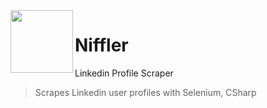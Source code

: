 <img  align="left" src="/Resources/niffler.ico" width="100" height="100"> 

  # Niffler
  Linkedin Profile Scraper
  
  > Scrapes Linkedin user profiles with Selenium, CSharp


